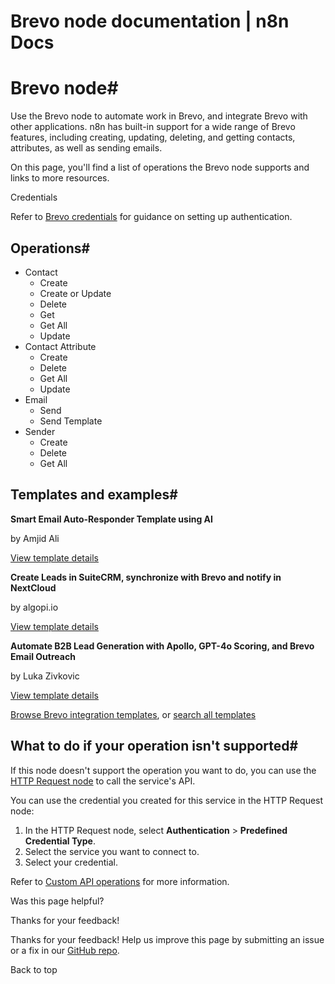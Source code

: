 # Brevo node documentation | n8n Docs

[ ](https://github.com/n8n-io/n8n-docs/edit/main/docs/integrations/builtin/app-nodes/n8n-nodes-base.brevo.md "Edit this page")

# Brevo node#

Use the Brevo node to automate work in Brevo, and integrate Brevo with other applications. n8n has built-in support for a wide range of Brevo features, including creating, updating, deleting, and getting contacts, attributes, as well as sending emails. 

On this page, you'll find a list of operations the Brevo node supports and links to more resources.

Credentials

Refer to [Brevo credentials](../../credentials/brevo/) for guidance on setting up authentication. 

## Operations#

  * Contact
    * Create
    * Create or Update
    * Delete
    * Get
    * Get All
    * Update
  * Contact Attribute
    * Create
    * Delete
    * Get All
    * Update
  * Email
    * Send
    * Send Template
  * Sender
    * Create
    * Delete
    * Get All

## Templates and examples#

**Smart Email Auto-Responder Template using AI**

by Amjid Ali

[View template details](https://n8n.io/workflows/3277-smart-email-auto-responder-template-using-ai/)

**Create Leads in SuiteCRM, synchronize with Brevo and notify in NextCloud**

by algopi.io

[View template details](https://n8n.io/workflows/2291-create-leads-in-suitecrm-synchronize-with-brevo-and-notify-in-nextcloud/)

**Automate B2B Lead Generation with Apollo, GPT-4o Scoring, and Brevo Email Outreach**

by Luka Zivkovic

[View template details](https://n8n.io/workflows/4539-automate-b2b-lead-generation-with-apollo-gpt-4o-scoring-and-brevo-email-outreach/)

[Browse Brevo integration templates](https://n8n.io/integrations/brevo/), or [search all templates](https://n8n.io/workflows/)

## What to do if your operation isn't supported#

If this node doesn't support the operation you want to do, you can use the [HTTP Request node](../../core-nodes/n8n-nodes-base.httprequest/) to call the service's API.

You can use the credential you created for this service in the HTTP Request node: 

  1. In the HTTP Request node, select **Authentication** > **Predefined Credential Type**.
  2. Select the service you want to connect to.
  3. Select your credential.

Refer to [Custom API operations](../../../custom-operations/) for more information.

Was this page helpful? 

Thanks for your feedback! 

Thanks for your feedback! Help us improve this page by submitting an issue or a fix in our [GitHub repo](https://github.com/n8n-io/n8n-docs). 

Back to top